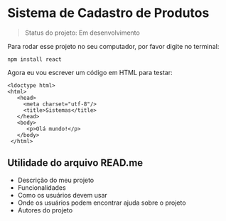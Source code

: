 # Sistema de Cadastro de Produtos

> Status do projeto: Em desenvolvimento

Para rodar esse projeto no seu computador, por favor digite no terminal:

```
npm install react
```

Agora eu vou escrever um código em HTML para testar:

```
<ldoctype html>
<html>
   <head>
     <meta charset="utf-8"/>
     <title>Sistemas</title>
   </head>
   <body>
      <p>Olá mundo!</p>
   </body>
 </html>
 ```
 
## Utilidade do arquivo READ.me

* Descrição do meu projeto 
* Funcionalidades 
* Como os usuários devem usar
* Onde os usuários podem encontrar ajuda sobre o projeto
* Autores do projeto

